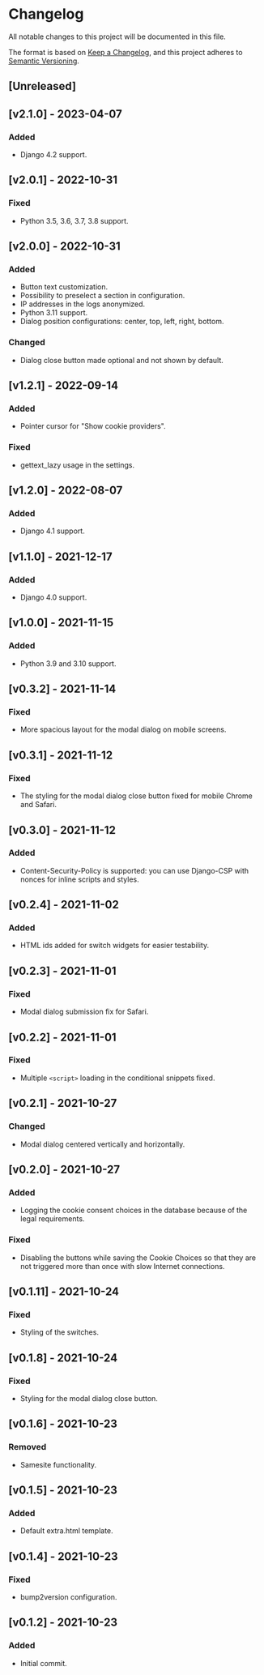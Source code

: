 Changelog
=========

All notable changes to this project will be documented in this file.

The format is based on [Keep a Changelog](https://keepachangelog.com/en/1.0.0/),
and this project adheres to [Semantic Versioning](https://semver.org/spec/v2.0.0.html).



[Unreleased]
------------

[v2.1.0] - 2023-04-07
------------------

### Added

- Django 4.2 support.

[v2.0.1] - 2022-10-31
------------------

### Fixed

- Python 3.5, 3.6, 3.7, 3.8 support.

[v2.0.0] - 2022-10-31
------------------

### Added

- Button text customization.
- Possibility to preselect a section in configuration.
- IP addresses in the logs anonymized.
- Python 3.11 support.
- Dialog position configurations: center, top, left, right, bottom.

### Changed

- Dialog close button made optional and not shown by default.

[v1.2.1] - 2022-09-14
------------------

### Added

- Pointer cursor for "Show cookie providers".

### Fixed

- gettext_lazy usage in the settings.


[v1.2.0] - 2022-08-07
------------------

### Added

- Django 4.1 support.

[v1.1.0] - 2021-12-17
------------------

### Added

- Django 4.0 support.

[v1.0.0] - 2021-11-15
------------------

### Added

- Python 3.9 and 3.10 support.

[v0.3.2] - 2021-11-14
------------------

### Fixed

- More spacious layout for the modal dialog on mobile screens.

[v0.3.1] - 2021-11-12
------------------

### Fixed

- The styling for the modal dialog close button fixed for mobile Chrome and Safari.

[v0.3.0] - 2021-11-12
------------------

### Added

- Content-Security-Policy is supported: you can use Django-CSP with nonces for inline scripts and styles.

[v0.2.4] - 2021-11-02
------------------

### Added

- HTML ids added for switch widgets for easier testability.

[v0.2.3] - 2021-11-01
------------------

### Fixed

- Modal dialog submission fix for Safari.

[v0.2.2] - 2021-11-01
------------------

### Fixed

- Multiple `<script>` loading in the conditional snippets fixed.

[v0.2.1] - 2021-10-27
------------------

### Changed

- Modal dialog centered vertically and horizontally.

[v0.2.0] - 2021-10-27
------------------

### Added

- Logging the cookie consent choices in the database because of the legal requirements.

### Fixed

- Disabling the buttons while saving the Cookie Choices so that they are not triggered more than once with slow Internet connections.

[v0.1.11] - 2021-10-24
------------------

### Fixed

- Styling of the switches.

[v0.1.8] - 2021-10-24
------------------

### Fixed

- Styling for the modal dialog close button.

[v0.1.6] - 2021-10-23
------------------

### Removed

- Samesite functionality.

[v0.1.5] - 2021-10-23
------------------

### Added

- Default extra.html template.

[v0.1.4] - 2021-10-23
------------------

### Fixed

- bump2version configuration.

[v0.1.2] - 2021-10-23
------------------

### Added

- Initial commit.


<!--
### Added
### Changed
### Deprecated
### Removed
### Fixed
### Security
-->


